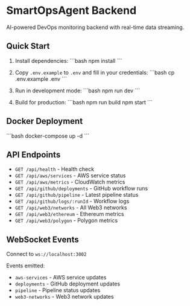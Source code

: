 # SmartOpsAgent Backend

AI-powered DevOps monitoring backend with real-time data streaming.

## Quick Start

1. Install dependencies:
\`\`\`bash
npm install
\`\`\`

2. Copy `.env.example` to `.env` and fill in your credentials:
\`\`\`bash
cp .env.example .env
\`\`\`

3. Run in development mode:
\`\`\`bash
npm run dev
\`\`\`

4. Build for production:
\`\`\`bash
npm run build
npm start
\`\`\`

## Docker Deployment

\`\`\`bash
docker-compose up -d
\`\`\`

## API Endpoints

- `GET /api/health` - Health check
- `GET /api/aws/services` - AWS service status
- `GET /api/aws/metrics` - CloudWatch metrics
- `GET /api/github/deployments` - GitHub workflow runs
- `GET /api/github/pipeline` - Latest pipeline status
- `GET /api/github/logs/:runId` - Workflow logs
- `GET /api/web3/networks` - All Web3 networks
- `GET /api/web3/ethereum` - Ethereum metrics
- `GET /api/web3/polygon` - Polygon metrics

## WebSocket Events

Connect to `ws://localhost:3002`

Events emitted:
- `aws-services` - AWS service updates
- `deployments` - GitHub deployment updates
- `pipeline` - Pipeline status updates
- `web3-networks` - Web3 network updates
